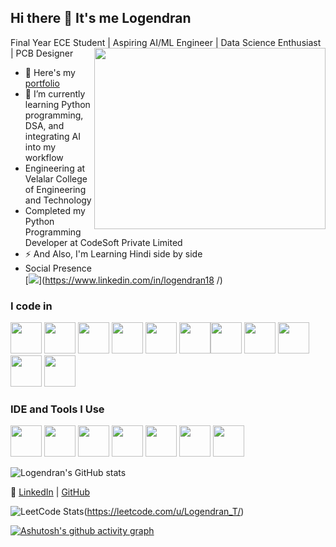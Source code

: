 ## Hi there 👋 It's me Logendran 

Final Year ECE Student | Aspiring AI/ML Engineer | Data Science Enthusiast | PCB Designer 
<img align="right" width="370" height="290" src="https://cdn.dribbble.com/users/2131993/screenshots/4948736/media/421d4ed2f3d23c73d64d20963f61f422.gif">
- 🔭 Here's my [portfolio](https://logendrant.lovable.app/)                                                 
- 🌱 I’m currently learning Python programming, DSA, and integrating AI into my workflow
- Engineering at Velalar College of Engineering and Technology
- Completed my Python Programming Developer at CodeSoft Private Limited
- ⚡ And Also, I'm Learning Hindi side by side
- Social Presence
<br /> [<img src="https://img.shields.io/badge/LinkedIn-0077B5?style=for-the-badge&logo=linkedin&logoColor=white" />](https://www.linkedin.com/in/logendran18  /)


### I code in
<img height="50" width="50" src="https://img.icons8.com/color/48/000000/python.png" />  <img height="50" width="50" src="https://img.icons8.com/color/48/000000/java-coffee-cup-logo.png" /> <img height="50" width="50" src="https://img.icons8.com/color/48/000000/html-5.png" /> <img height="50" width="50" src="https://img.icons8.com/color/48/000000/css3.png" />  <img height="50" width="50" src="https://img.icons8.com/color/48/000000/bootstrap.png" /> <img height="50" width="50" src="https://img.icons8.com/color/48/000000/tensorflow.png"/><img height="50" width="50" src="https://img.icons8.com/fluent/48/000000/arduino.png"/> <img height="50" width="50" src="https://img.icons8.com/color/48/000000/react-native.png"/> <img height="50" width="50" src="https://img.icons8.com/color/48/000000/mysql-logo.png"/> <img height="50" width="50" src="https://img.icons8.com/color/48/000000/mongodb.png"/> <img height="50" width="50" src="https://img.icons8.com/color/48/000000/nodejs.png"/>

### IDE and Tools I Use
<img height="50" width="50" src="https://img.icons8.com/color/48/000000/visual-studio-code-2019.png"/> <img height="50" width="50" src="https://img.icons8.com/color/48/000000/pycharm.png"/> <img height="50" width="50" src="https://img.icons8.com/color/50/000000/git.png"/> <img height="50" width="50" src="https://img.icons8.com/dusk/64/000000/anaconda.png"/> <img height="50" src="https://img.icons8.com/officel/480/null/java-eclipse.png"/> <img height="50" src="https://img.icons8.com/color/480/null/notion--v1.png" /> <img height="50" width="50" src="https://img.icons8.com/color/48/000000/figma--v1.png"/> 
 
![Logendran's GitHub stats](https://github-readme-stats.vercel.app/api?username=logendranthangaraj&theme=dark&show_icons=true&&hide=issues,contribs)

🔗 [LinkedIn](https://linkedin.com/in/logendran18) | [GitHub](https://github.com/logendranthangaraj)


![LeetCode Stats](https://leetcard.jacoblin.cool/Logendran_T?theme=dark&font=Marcellus&ext=activity)(https://leetcode.com/u/Logendran_T/)

[![Ashutosh's github activity graph](https://github-readme-activity-graph.vercel.app/graph?username=logendranthangaraj&bg_color=000000&color=fafafa&line=2fdde9&point=fafafa&area=true&hide_border=true)](https://github.com/ashutosh00710/github-readme-activity-graph)
